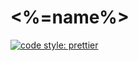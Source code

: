 # <%=name%>

[![code style: prettier](https://img.shields.io/badge/code_style-prettier-ff69b4.svg?style=flat-square)](https://github.com/prettier/prettier)
